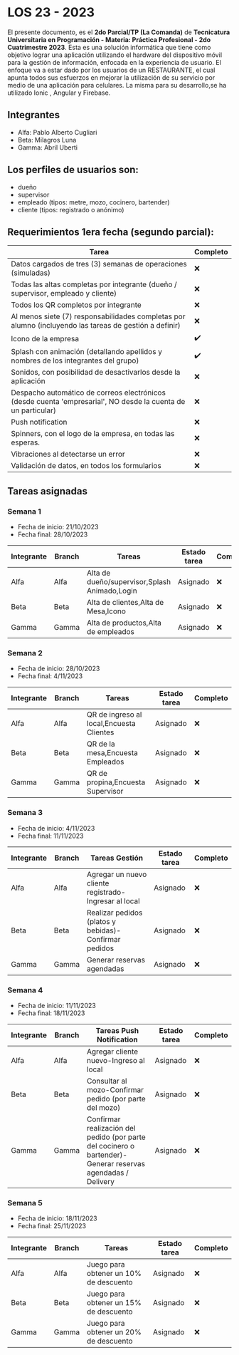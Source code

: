# LOS 23 - 2023

El presente documento, es el **2do Parcial/TP (La Comanda)** de **Tecnicatura Universitaria en Programación - Materia: Práctica Profesional - 2do Cuatrimestre 2023**. Esta es una solución informática que tiene como objetivo lograr una aplicación utilizando el hardware del dispositivo móvil para la gestión de información, enfocada en la experiencia de usuario.
El enfoque va a estar dado por los usuarios de un RESTAURANTE, el cual apunta todos sus esfuerzos en
mejorar la utilización de su servicio por medio de una aplicación para celulares.
La misma para su desarrollo,se ha utilizado Ionic , Angular y Firebase.

## Integrantes
- Alfa: Pablo Alberto Cugliari
- Beta: Milagros Luna
- Gamma: Abril Uberti

## Los perfiles de usuarios son:

- dueño
- supervisor
- empleado (tipos: metre, mozo, cocinero, bartender)
- cliente (tipos: registrado o anónimo)

## Requerimientos 1era fecha (segundo parcial):

| Tarea | Completo |
|------------|----------|
| Datos cargados de tres (3) semanas de operaciones (simuladas) |❌
| Todas las altas completas por integrante (dueño / supervisor, empleado y cliente) |❌
| Todos los QR completos por integrante |❌
| Al menos siete (7) responsabilidades completas por alumno (incluyendo las tareas de gestión a definir) |❌
| Icono de la empresa | ✔️
| Splash con animación (detallando apellidos y nombres de los integrantes del grupo) | ✔️
| Sonidos, con posibilidad de desactivarlos desde la aplicación |❌
| Despacho automático de correos electrónicos (desde cuenta 'empresarial', NO desde la cuenta de un particular) |❌
| Push notification |❌
| Spinners, con el logo de la empresa, en todas las esperas.  |❌
| Vibraciones al detectarse un error |❌
| Validación de datos, en todos los formularios |❌



## Tareas asignadas


### Semana 1
- Fecha de inicio: 21/10/2023
- Fecha final: 28/10/2023

| Integrante | Branch | Tareas | Estado tarea | Completo |
|------------|--------|--------|--------------|----------|
| Alfa       | Alfa   |Alta de dueño/supervisor,Splash Animado,Login | Asignado   |❌
| Beta       | Beta   |Alta de clientes,Alta de Mesa,Icono| Asignado     |❌
| Gamma      | Gamma  |Alta de productos,Alta de empleados| Asignado     |❌

### Semana 2 
- Fecha de inicio: 28/10/2023 
- Fecha final: 4/11/2023

| Integrante | Branch | Tareas | Estado tarea | Completo |
|------------|--------|--------|--------------|----------|
| Alfa       | Alfa   |QR de ingreso al local,Encuesta Clientes| Asignado     |❌
| Beta       | Beta   |QR de la mesa,Encuesta Empleados| Asignado     |❌
| Gamma      | Gamma  |QR de propina,Encuesta Supervisor| Asignado     |❌


### Semana 3
- Fecha de inicio: 4/11/2023
- Fecha final: 11/11/2023

| Integrante | Branch | Tareas Gestión | Estado tarea | Completo |
|------------|--------|--------|--------------|----------|
| Alfa       | Alfa   |Agregar un nuevo cliente registrado-Ingresar al local| Asignado     |❌
| Beta       | Beta   |Realizar pedidos (platos y bebidas)-Confirmar pedidos| Asignado     |❌
| Gamma      | Gamma  |Generar reservas agendadas| Asignado     |❌


### Semana 4 
- Fecha de inicio: 11/11/2023
- Fecha final: 18/11/2023 

| Integrante | Branch | Tareas Push Notification| Estado tarea | Completo |
|------------|--------|--------|--------------|----------|
| Alfa       | Alfa   |Agregar cliente nuevo-Ingreso al local| Asignado     |❌
| Beta       | Beta   |Consultar al mozo-Confirmar pedido (por parte del mozo)| Asignado     |❌
| Gamma      | Gamma  |Confirmar realización del pedido (por parte del cocinero o bartender)-Generar reservas agendadas / Delivery| Asignado     |❌


### Semana 5
- Fecha de inicio: 18/11/2023
- Fecha final: 25/11/2023 

| Integrante | Branch | Tareas | Estado tarea | Completo |
|------------|--------|--------|--------------|----------|
| Alfa       | Alfa   |Juego para obtener un 10% de descuento| Asignado     |❌
| Beta       | Beta   |Juego para obtener un 15% de descuento| Asignado     |❌
| Gamma      | Gamma  |Juego para obtener un 20% de descuento| Asignado     |❌


